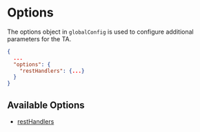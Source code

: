 # Options

The options object in `globalConfig` is used to configure additional parameters for the TA.

```json
{
  ...
  "options": {
    "restHandlers": {...}
  }
}
```

## Available Options

- [restHandlers](./rest_handlers.md)
